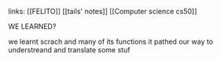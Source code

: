 links: [[FELITO]] [[tails' notes]] [[Computer science cs50]]


WE LEARNED?

we learnt scrach and many of its functions
it pathed our way to understreand and translate some stuf